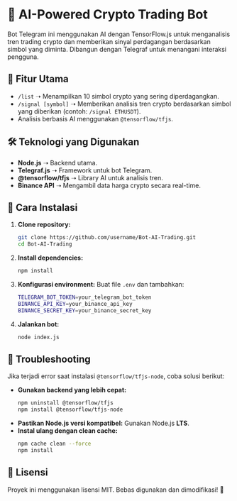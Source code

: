 # 🚀 AI-Powered Crypto Trading Bot

Bot Telegram ini menggunakan AI dengan TensorFlow.js untuk menganalisis tren trading crypto dan memberikan sinyal perdagangan berdasarkan simbol yang diminta. Dibangun dengan Telegraf untuk menangani interaksi pengguna.

## 📌 Fitur Utama
- `/list` ➝ Menampilkan 10 simbol crypto yang sering diperdagangkan.
- `/signal [symbol]` ➝ Memberikan analisis tren crypto berdasarkan simbol yang diberikan (contoh: `/signal ETHUSDT`).
- Analisis berbasis AI menggunakan `@tensorflow/tfjs`.

## 🛠️ Teknologi yang Digunakan
- **Node.js** ➝ Backend utama.
- **Telegraf.js** ➝ Framework untuk bot Telegram.
- **@tensorflow/tfjs** ➝ Library AI untuk analisis tren.
- **Binance API** ➝ Mengambil data harga crypto secara real-time.

## 🔧 Cara Instalasi
1. **Clone repository:**
   ```sh
   git clone https://github.com/username/Bot-AI-Trading.git
   cd Bot-AI-Trading
   ```

2. **Install dependencies:**
   ```sh
   npm install
   ```

3. **Konfigurasi environment:**
   Buat file `.env` dan tambahkan:
   ```sh
   TELEGRAM_BOT_TOKEN=your_telegram_bot_token
   BINANCE_API_KEY=your_binance_api_key
   BINANCE_SECRET_KEY=your_binance_secret_key
   ```

4. **Jalankan bot:**
   ```sh
   node index.js
   ```

## 🐛 Troubleshooting
Jika terjadi error saat instalasi `@tensorflow/tfjs-node`, coba solusi berikut:
- **Gunakan backend yang lebih cepat:**
  ```sh
  npm uninstall @tensorflow/tfjs
  npm install @tensorflow/tfjs-node
  ```
- **Pastikan Node.js versi kompatibel:** Gunakan Node.js **LTS**.
- **Instal ulang dengan clean cache:**
  ```sh
  npm cache clean --force
  npm install
  ```

## 📜 Lisensi
Proyek ini menggunakan lisensi MIT. Bebas digunakan dan dimodifikasi! 🚀
